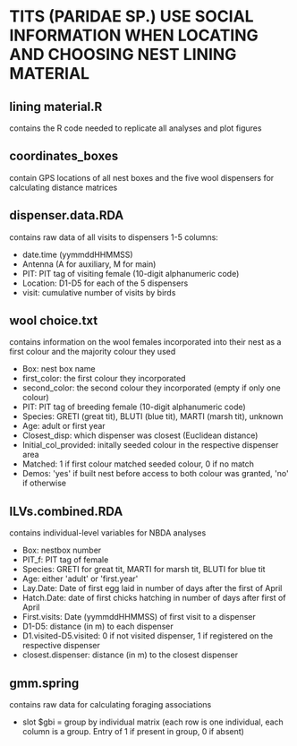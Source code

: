 # TITS (PARIDAE SP.) USE SOCIAL INFORMATION WHEN LOCATING AND CHOOSING NEST LINING MATERIAL  

## lining material.R 
contains the R code needed to replicate all analyses and plot figures

## coordinates_boxes 
contain GPS locations of all nest boxes and the five wool dispensers for calculating distance matrices

## dispenser.data.RDA 
contains raw data of all visits to dispensers 1-5
 columns:
- date.time (yymmddHHMMSS)
- Antenna (A for auxiliary, M for main)
- PIT: PIT tag of visiting female (10-digit alphanumeric code)
- Location: D1-D5 for each of the 5 dispensers
- visit: cumulative number of visits by birds

## wool choice.txt 
contains information on the wool females incorporated into their nest as a first colour and the majority colour they used
- Box: nest box name
- first_color: the first colour they incorporated
- second_color: the second colour they incorporated (empty if only one colour)
- PIT: PIT tag of breeding female (10-digit alphanumeric code)
- Species: GRETI (great tit), BLUTI (blue tit), MARTI (marsh tit), unknown
- Age: adult or first year
- Closest_disp: which dispenser was closest (Euclidean distance)
- Initial_col_provided: initally seeded colour in the respective dispenser area
- Matched: 1 if first colour matched seeded colour, 0 if no match
- Demos: 'yes' if built nest before access to both colour was granted, 'no' if otherwise

## ILVs.combined.RDA
contains individual-level variables for NBDA analyses
 - Box: nestbox number
 - PIT_f: PIT tag of female
 - Species: GRETI for great tit, MARTI for marsh tit, BLUTI for blue tit
 - Age: either 'adult' or 'first.year'
 - Lay.Date: Date of first egg laid in number of days after the first of April
 - Hatch.Date: date of first chicks hatching in number of days after first of April
 - First.visits: Date (yymmddHHMMSS) of first visit to a dispenser
 - D1-D5: distance (in m) to each dispenser
 - D1.visited-D5.visited: 0 if not visited dispenser, 1 if registered on the respective dispenser
 - closest.dispenser: distance (in m) to the closest dispenser
 
 ## gmm.spring
 contains raw data for calculating foraging associations 
 - slot $gbi = group by individual matrix (each row is one individual, each column is a group. Entry of 1 if present in group, 0 if absent)
 
